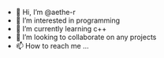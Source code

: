 - 👋 Hi, I’m @aethe-r
- 👀 I’m interested in programming
- 🌱 I’m currently learning c++
- 💞️ I’m looking to collaborate on any projects
- 📫 How to reach me ...

<!---
aethe-r/aethe-r is a ✨ special ✨ repository because its `README.md` (this file) appears on your GitHub profile.
You can click the Preview link to take a look at your changes.
--->
